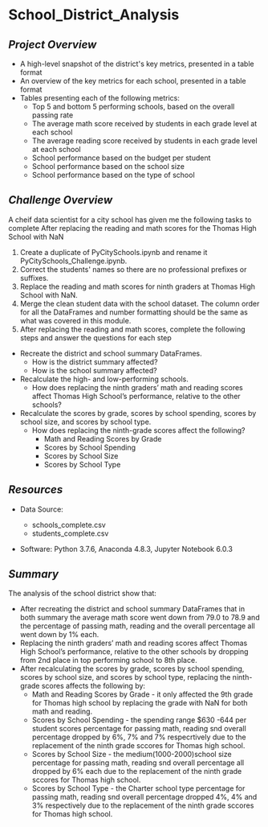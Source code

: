 # School_District_Analysis

## *Project Overview*

* A high-level snapshot of the district's key metrics, presented in a table format
* An overview of the key metrics for each school, presented in a table format
* Tables presenting each of the following metrics:
  * Top 5 and bottom 5 performing schools, based on the overall passing rate
  * The average math score received by students in each grade level at each school
  * The average reading score received by students in each grade level at each school
  * School performance based on the budget per student
  * School performance based on the school size 
  * School performance based on the type of school

## *Challenge Overview*

A cheif data scientist for a city school has given me the following tasks to complete After replacing the reading and math scores for the Thomas High School with NaN
  1. Create a duplicate of PyCitySchools.ipynb and rename it PyCitySchools_Challenge.ipynb.
  2. Correct the students' names so there are no professional prefixes or suffixes.
  3. Replace the reading and math scores for ninth graders at Thomas High School with NaN.
  4. Merge the clean student data with the school dataset. The column order for all the DataFrames and number formatting should be the same as what was covered in this module.
  5. After replacing the reading and math scores, complete the following steps and answer the questions for each step
   * Recreate the district and school summary DataFrames.
     * How is the district summary affected?
     * How is the school summary affected? 
   * Recalculate the high- and low-performing schools.
     * How does replacing the ninth graders’ math and reading scores affect Thomas High School’s performance, relative to the other schools?
   * Recalculate the scores by grade, scores by school spending, scores by school size, and scores by school type.
      * How does replacing the ninth-grade scores affect the following?
        * Math and Reading Scores by Grade
        * Scores by School Spending
        * Scores by School Size
        * Scores by School Type


## *Resources*

  * Data Source: 
      * schools_complete.csv
      * students_complete.csv
  
  * Software: Python 3.7.6, Anaconda 4.8.3, Jupyter Notebook 6.0.3
  
  ## *Summary*
  
  The analysis of the school district show that:
  * After recreating the district and school summary DataFrames that in both summary the average math score went down from 79.0 to 78.9 and the percentage of passing math, reading and the overall percentage all went down by 1% each.
  * Replacing the ninth graders’ math and reading scores affect Thomas High School’s performance, relative to the other schools by dropping from 2nd place in top performing school to 8th place.
  * After recalculating the scores by grade, scores by school spending, scores by school size, and scores by school type, replacing the ninth-grade scores affects the following by:
     * Math and Reading Scores by Grade - it only affected the 9th grade for Thomas high school by replacing the grade with NaN for both math and  reading.
     * Scores by School Spending - the spending range $630 -644 per student scores percentage for passing math, reading snd overall percentage dropped by 6%, 7% and 7% respecrtively due to the replacement of the ninth grade sccores for Thomas high school.
     * Scores by School Size - the medium(1000-2000)school size percentage for passing math, reading snd overall percentage all dropped by 6% each  due to the replacement of the ninth grade sccores for Thomas high school.
     * Scores by School Type - the Charter school type percentage for passing math, reading snd overall percentage dropped 4%, 4% and 3% respectively due to the replacement of the ninth grade sccores for Thomas high school.
